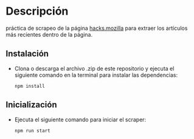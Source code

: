 # Descripción
práctica de scrapeo de la página [hacks.mozilla](https://hacks.mozilla.org/) para extraer los artículos más recientes dentro de la página.

## Instalación
- Clona o descarga el archivo .zip de este repositorio y ejecuta el siguiente comando en la terminal para instalar las dependencias:

    ```
    npm install
    ```
## Inicialización
- Ejecuta el siguiente comando para iniciar el scraper:
    ```
    npm run start
    ```